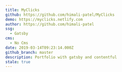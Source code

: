 ```yaml
---
title: MyClicks
github: https://github.com/himali-patel/MyClicks
demo: https://myclicks.netlify.com
author: https://github.com/himali-patel
ssg:
  - Gatsby
cms:
  - No Cms
date: 2019-03-14T09:23:14.000Z
github_branch: master
description: Portfolio with gatsby and contentful
stale: true
---
```

